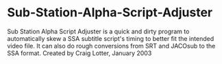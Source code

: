 Sub-Station-Alpha-Script-Adjuster
=================================

 Sub Station Alpha Script Adjuster is a quick and dirty program to automatically skew a SSA subtitle script's timing to better fit the intended video file. It can also do rough conversions from SRT and JACOsub to the SSA format.  Created by Craig Lotter, January 2003
